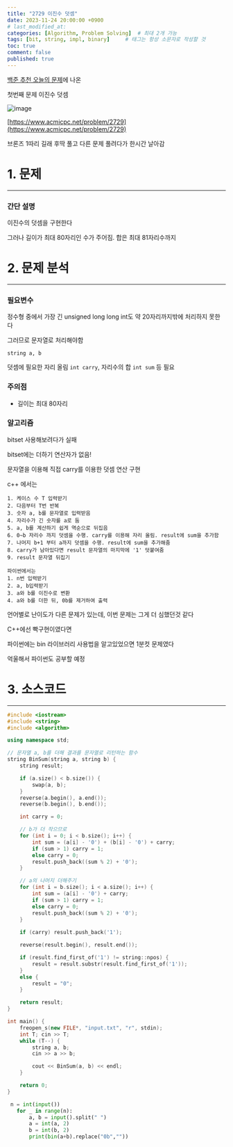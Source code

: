 ```yaml
---
title: "2729 이진수 덧셈"
date: 2023-11-24 20:00:00 +0900
# last_modified_at: 
categories: [Algorithm, Problem Solving]  # 최대 2개 가능
tags: [bit, string, impl, binary]     # 태그는 항상 소문자로 작성할 것
toc: true
comment: false
published: true
---
```


[백준 추천 오늘의 문제](https://github.com/tony9402/baekjoon/blob/main/picked.md)에 나온

첫번째 문제 이진수 덧셈

![image](https://github.com/jinhg0214/jinhg0214.github.io/assets/70011316/13cec7bd-dc70-40bc-83b0-ebf01b78da7d)

[https://www.acmicpc.net/problem/2729](https://www.acmicpc.net/problem/2729)

브론즈 1따리 길래 후딱 풀고 다른 문제 풀려다가 한시간 날아감

# 1. 문제
---
### 간단 설명
이진수의 덧셈을 구현한다

그러나 길이가 최대 80자리인 수가 주어짐. 합은 최대 81자리수까지

# 2. 문제 분석
---
### 필요변수
정수형 중에서 가장 긴 unsigned long long int도 약 20자리까지밖에 처리하지 못한다

그러므로 문자열로 처리해야함

`string a, b`

덧셈에 필요한 자리 올림 `int carry`, 자리수의 합 `int sum` 등 필요

### 주의점
- 길이는 최대 80자리


### 알고리즘
bitset 사용해보려다가 실패

bitset에는 더하기 연산자가 없음!

문자열을 이용해 직접 carry를 이용한 덧셈 연산 구현

c++ 에서는
```
1. 케이스 수 T 입력받기
2. 다음부터 T번 반복
3. 숫자 a, b를 문자열로 입력받음
4. 자리수가 긴 숫자를 a로 둠
5. a, b를 계산하기 쉽게 역순으로 뒤집음
6. 0~b 자리수 까지 덧셈을 수행. carry를 이용해 자리 올림. result에 sum을 추가함
7. 나머지 b+1 부터 a까지 덧셈을 수행. result에 sum을 추가해줌
8. carry가 남아있다면 result 문자열의 마지막에 '1' 덧붙여줌
9. result 문자열 뒤집기
```

```
파이썬에서는
1. n번 입력받기
2. a, b입력받기
3. a와 b를 이진수로 변환
4. a와 b를 더한 뒤, 0b를 제거하여 출력
```

언어별로 난이도가 다른 문제가 있는데, 이번 문제는 그게 더 심했던것 같다

C++에선 빡구현이였다면

파이썬에는 bin 라이브러리 사용법을 알고있었으면 1분컷 문제였다

억울해서 파이썬도 공부할 예정

# 3. 소스코드
---
```cpp
#include <iostream>
#include <string>
#include <algorithm>

using namespace std;

// 문자열 a, b를 더해 결과를 문자열로 리턴하는 함수
string BinSum(string a, string b) {
	string result;

	if (a.size() < b.size()) {
		swap(a, b);
	}
	reverse(a.begin(), a.end());
	reverse(b.begin(), b.end());

	int carry = 0;

	// b가 더 작으므로
	for (int i = 0; i < b.size(); i++) {
		int sum = (a[i] - '0') + (b[i] - '0') + carry;
		if (sum > 1) carry = 1;
		else carry = 0;
		result.push_back((sum % 2) + '0');
	}

	// a의 나머지 더해주기
	for (int i = b.size(); i < a.size(); i++) {
		int sum = (a[i] - '0') + carry;
		if (sum > 1) carry = 1;
		else carry = 0;
		result.push_back((sum % 2) + '0');
	}
	
	if (carry) result.push_back('1');

	reverse(result.begin(), result.end());

	if (result.find_first_of('1') != string::npos) {
		result = result.substr(result.find_first_of('1'));
	}
	else {
		result = "0";
	}

	return result;
}

int main() {
	freopen_s(new FILE*, "input.txt", "r", stdin);
	int T; cin >> T;
	while (T--) {
		string a, b;
		cin >> a >> b;

		cout << BinSum(a, b) << endl;
	}

	return 0;
}
```

```python
 n = int(input())
   for _ in range(n):
       a, b = input().split(" ")
       a = int(a, 2)
       b = int(b, 2)
       print(bin(a+b).replace("0b",""))
```